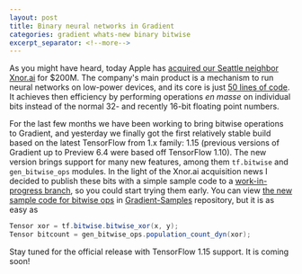 ```yaml
---
layout: post
title: Binary neural networks in Gradient
categories: gradient whats-new binary bitwise
excerpt_separator: <!--more-->
---
```


As you might have heard, today Apple has [acquired our Seattle neighbor Xnor.ai](https://www.businessinsider.com/apple-reportedly-buys-xnor-ai-200-million-2020-1) for $200M.
The company's main product is a mechanism to run neural networks on low-power devices,
and its core is just [50 lines of code](https://github.com/allenai/XNOR-Net/blob/master/models/alexnetxnor.lua).
It achieves then efficiency by performing operations _en masse_ on individual bits instead of the normal
32- and recently 16-bit floating point numbers.

For the last few months we have been working to bring bitwise operations to Gradient,
and yesterday we finally got the first relatively stable build based on the latest TensorFlow
from 1.x family: 1.15 (previous versions of Gradient up to Preview 6.4 were based off TensorFlow 1.10).
The new version brings support for many new features, among them `tf.bitwise` and `gen_bitwise_ops` modules.
In the light of the Xnor.ai acquisition news I decided to publish these bits with a simple sample code
to a [work-in-progress branch](https://github.com/losttech/Gradient-Samples/tree/updates/tf1.15),
so you could start trying them early. You can view
[the new sample code for bitwise ops](https://github.com/losttech/Gradient-Samples/commit/2b0116d21a770e8bd7497ef3d759b3703925074e)
in [Gradient-Samples](https://github.com/losttech/Gradient-Samples) repository, but it is as easy as
```csharp
Tensor xor = tf.bitwise.bitwise_xor(x, y);
Tensor bitcount = gen_bitwise_ops.population_count_dyn(xor);
```

Stay tuned for the official release with TensorFlow 1.15 support. It is coming soon!
